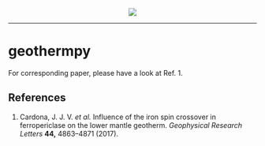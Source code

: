 <div align="center">
  <img src="https://i.imgur.com/nfNOLBnl.png"><br>
</div>

-----------------

# geothermpy

For corresponding paper, please have a look at Ref. 1.

## References

1. Cardona, J. J. V. *et al.* Influence of the iron spin crossover in ferropericlase on the lower mantle geotherm. *Geophysical Research Letters* **44,** 4863–4871 (2017).